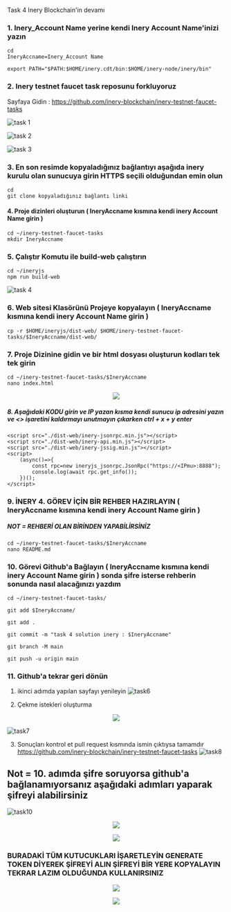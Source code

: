  Task 4 Inery Blockchain'in devamı

### 1. Inery_Account Name yerine kendi Inery Account Name'inizi yazın

```
cd
IneryAccname=Inery_Account Name
```
```
export PATH="$PATH:$HOME/inery.cdt/bin:$HOME/inery-node/inery/bin"
```

### 2. Inery testnet faucet task reposunu forkluyoruz

Sayfaya Gidin :
https://github.com/inery-blockchain/inery-testnet-faucet-tasks

![task 1](https://user-images.githubusercontent.com/107887745/209412604-5e65d484-627c-4f24-a99e-dcc4b832b4d9.png)


![task 2](https://user-images.githubusercontent.com/107887745/209412670-92d62a34-609e-486e-8427-6222b3be3f0a.png)


![task 3](https://user-images.githubusercontent.com/107887745/209412744-11f6f3a7-67d6-4aa3-9bc4-07be0bad16e9.png)


### 3. En son resimde kopyaladığınız bağlantıyı aşağıda inery kurulu olan sunucuya girin HTTPS seçili olduğundan emin olun
```
cd
git clone kopyaladığınız bağlantı linki
```

#### 4. Proje dizinleri oluşturun ( IneryAccname kısmına kendi inery Account Name girin )

```
cd ~/inery-testnet-faucet-tasks
mkdir IneryAccname
```

### 5. Çalıştır Komutu ile build-web çalıştırın

```
cd ~/ineryjs
npm run build-web
```
![task 4](https://user-images.githubusercontent.com/107887745/209413181-9545307a-139a-4c3c-b612-4735eeb11f2a.png)


### 6. Web sitesi Klasörünü Projeye kopyalayın ( IneryAccname kısmına kendi inery Account Name girin )
```
cp -r $HOME/ineryjs/dist-web/ $HOME/inery-testnet-faucet-tasks/$IneryAccname/dist-web/
```

### 7. Proje Dizinine gidin ve bir html dosyası oluşturun kodları tek tek girin
```
cd ~/inery-testnet-faucet-tasks/$IneryAccname
nano index.html
```
<p align="center">
  <img src="https://github.com/ArumaSanjayani/Images/blob/main/ip.png">
</p>

##### 8. Aşağıdaki KODU girin ve IP yazan kısma kendi sunucu ip adresini yazın ve <> işaretini kaldırmayı unutmayın çıkarken ctrl + x + y enter 
```
<script src="./dist-web/inery-jsonrpc.min.js"></script>
<script src="./dist-web/inery-api.min.js"></script>
<script src="./dist-web/inery-jssig.min.js"></script>
<script>
    (async()=>{
        const rpc=new ineryjs_jsonrpc.JsonRpc("https://<IPmu>:8888");
        console.log(await rpc.get_info());
    })();
</script>
```
### 9. İNERY 4. GÖREV İÇİN BİR REHBER HAZIRLAYIN ( IneryAccname kısmına kendi inery Account Name girin )
##### NOT = REHBERİ OLAN BİRİNDEN YAPABİLİRSİNİZ
```
cd ~/inery-testnet-faucet-tasks/$IneryAccname
nano README.md
```

### 10. Görevi Github'a Bağlayın ( IneryAccname kısmına kendi inery Account Name girin ) sonda şifre isterse rehberin sonunda nasıl alacağınızı yazdım
```
cd ~/inery-testnet-faucet-tasks/
```
```
git add $IneryAccname/
```
```
git add .
```
```
git commit -m "task 4 solution inery : $IneryAccname"
```
```
git branch -M main
```
```
git push -u origin main
```

### 11. Github'a tekrar geri dönün
1. ikinci adımda yapılan sayfayı yenileyin
![task6](https://user-images.githubusercontent.com/107887745/209413858-6aa011e5-5291-4e6e-987b-64fe75086485.png)


2. Çekme istekleri oluşturma
<p align="center">
  <img src="https://github.com/ArumaSanjayani/Images/blob/main/merge2.png">
  
  ![task7](https://user-images.githubusercontent.com/107887745/209414525-83eff6db-3e58-4628-9fbc-46549cbdfc78.png)


3. Sonuçları kontrol et pull request kısmında ismin çıktıysa tamamdır
https://github.com/inery-blockchain/inery-testnet-faucet-tasks
![task8](https://user-images.githubusercontent.com/107887745/209416620-c8ae4402-bb50-40dd-89b5-c5242fa723e7.png)




## Not = 10. adımda şifre soruyorsa  github'a bağlanamıyorsanız  aşağıdaki adımları yaparak şifreyi alabilirsiniz

![task10](https://user-images.githubusercontent.com/107887745/209414889-baf3559f-3649-409e-baea-a668a01289d2.png)


<p align="center">
  <img src="https://github.com/ArumaSanjayani/Images/blob/main/setting2.png">
</p>

<p align="center">
  <img src="https://github.com/ArumaSanjayani/Images/blob/main/token.png">
</p>

### BURADAKİ TÜM KUTUCUKLARI İŞARETLEYİN GENERATE TOKEN DİYEREK ŞİFREYİ ALIN ŞİFREYİ BİR YERE KOPYALAYIN TEKRAR LAZIM OLDUĞUNDA KULLANIRSINIZ

<p align="center">
  <img src="https://github.com/ArumaSanjayani/Images/blob/main/token2.png">
</p>

<p align="center">
  <img src="https://github.com/ArumaSanjayani/Images/blob/main/simpan.png">
</p>
